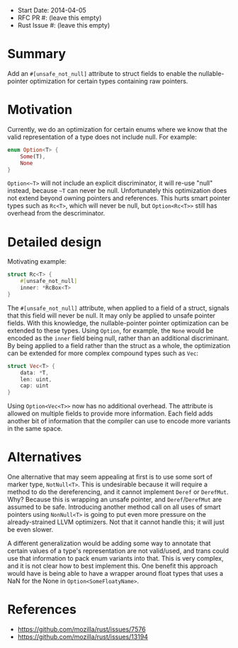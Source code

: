 - Start Date: 2014-04-05
- RFC PR #: (leave this empty)
- Rust Issue #: (leave this empty)

# Summary

Add an `#[unsafe_not_null]` attribute to struct fields to enable the
nullable-pointer optimization for certain types containing raw pointers.

# Motivation

Currently, we do an optimization for certain enums where we know that the
valid representation of a type does not include null. For example:

```rust
enum Option<T> {
    Some(T),
    None
}
```

`Option<~T>` will not include an explicit discriminator, it will re-use "null"
instead, because `~T` can never be null. Unfortunately this optimization does
not extend beyond owning pointers and references. This hurts smart pointer
types such as `Rc<T>`, which will never be null, but `Option<Rc<T>>` still has
overhead from the descriminator.

# Detailed design

Motivating example:

```rust
struct Rc<T> {
    #[unsafe_not_null]
    inner: *RcBox<T>
}
```

The `#[unsafe_not_null]` attribute, when applied to a field of a struct,
signals that this field will never be null. It may only be applied to unsafe
pointer fields. With this knowledge, the nullable-pointer pointer optimization
can be extended to these types. Using `Option`, for example, the `None` would
be encoded as the `inner` field being null, rather than an additional
discriminant. By being applied to a field rather than the struct as a whole,
the optimization can be extended for more complex compound types such as
`Vec`:

```rust
struct Vec<T> {
    data: *T,
    len: uint,
    cap: uint
}
```

Using `Option<Vec<T>>` now has no additional overhead. The attribute is
allowed on multiple fields to provide more information. Each field adds
another bit of information that the compiler can use to encode more variants
in the same space.

# Alternatives

One alternative that may seem appealing at first is to use some sort of marker
type, `NotNull<T>`. This is undesirable because it will require a method to do
the dereferencing, and it cannot implement `Deref` or `DerefMut`. Why? Because
this is wrapping an unsafe pointer, and `Deref`/`DerefMut` are assumed to be
safe. Introducing another method call on all uses of smart pointers using
`NonNull<T>` is going to put even more pressure on the already-strained LLVM
optimizers. Not that it cannot handle this; it will just be even slower.

A different generalization would be adding some way to annotate that certain
values of a type's representation are not valid/used, and trans could use that
information to pack enum variants into that. This is very complex, and it is
not clear how to best implement this. One benefit this approach would have is
being able to have a wrapper around float types that uses a NaN for the None
in `Option<SomeFloatyName>`.

# References

- <https://github.com/mozilla/rust/issues/7576>
- <https://github.com/mozilla/rust/issues/13194>
